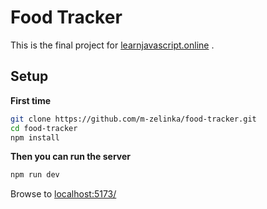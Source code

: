 # Food Tracker

This is the final project for [learnjavascript.online](https://learnjavascript.online) .

## Setup

**First time**

```bash
git clone https://github.com/m-zelinka/food-tracker.git
cd food-tracker
npm install
```

**Then you can run the server**

```bash
npm run dev
```

Browse to [localhost:5173/](http://localhost:5173/)
